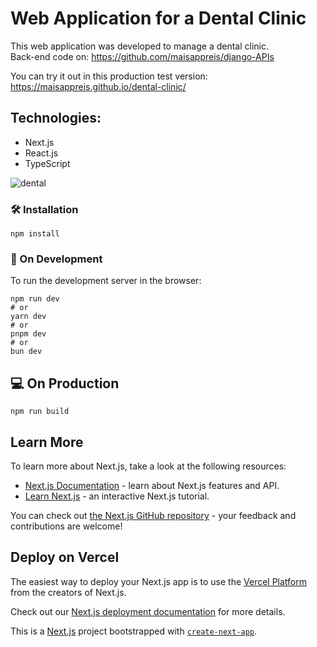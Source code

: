 # Web Application for a Dental Clinic

This web application was developed to manage a dental clinic. <br>
Back-end code on: https://github.com/maisappreis/django-APIs

You can try it out in this production test version: https://maisappreis.github.io/dental-clinic/

## Technologies:
- Next.js
- React.js
- TypeScript

![dental](https://github.com/user-attachments/assets/5842745c-7d3a-4e9b-aa8b-5d392182b393)


### 🛠️ Installation
```
npm install
```

### 🌱 On Development

To run the development server in the browser:
```
npm run dev
# or
yarn dev
# or
pnpm dev
# or
bun dev
```

## 💻 On Production
```
npm run build
```

## Learn More

To learn more about Next.js, take a look at the following resources:

- [Next.js Documentation](https://nextjs.org/docs) - learn about Next.js features and API.
- [Learn Next.js](https://nextjs.org/learn) - an interactive Next.js tutorial.

You can check out [the Next.js GitHub repository](https://github.com/vercel/next.js/) - your feedback and contributions are welcome!

## Deploy on Vercel

The easiest way to deploy your Next.js app is to use the [Vercel Platform](https://vercel.com/new?utm_medium=default-template&filter=next.js&utm_source=create-next-app&utm_campaign=create-next-app-readme) from the creators of Next.js.

Check out our [Next.js deployment documentation](https://nextjs.org/docs/deployment) for more details.

This is a [Next.js](https://nextjs.org/) project bootstrapped with [`create-next-app`](https://github.com/vercel/next.js/tree/canary/packages/create-next-app).
